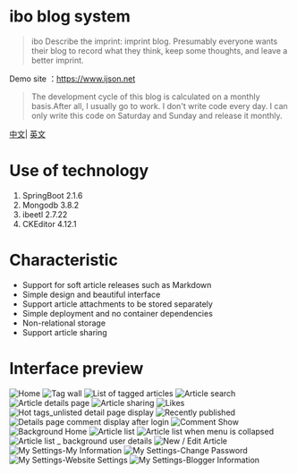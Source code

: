 # ibo blog system


> ibo Describe the imprint: imprint blog. Presumably everyone wants their blog to record what they think, keep some thoughts, and leave a better imprint.

Demo site ：https://www.ijson.net

> The development cycle of this blog is calculated on a monthly basis.After all, I usually go to work. I don't write code every day. I can only write this code on Saturday and Sunday and release it monthly.


[中文](README_ZH.md)| [英文](README.md)


# Use of technology

1. SpringBoot 2.1.6
2. Mongodb 3.8.2
3. ibeetl 2.7.22
4. CKEditor 4.12.1



# Characteristic

* Support for soft article releases such as Markdown
* Simple design and beautiful interface
* Support article attachments to be stored separately
* Simple deployment and no container dependencies
* Non-relational storage
* Support article sharing


# Interface preview

![Home](https://data.ijson.net/github/in-blog-boot/1.jpg)
![Tag wall](https://data.ijson.net/github/in-blog-boot/2.jpg)
![List of tagged articles](https://data.ijson.net/github/in-blog-boot/3.jpg)
![Article search](https://data.ijson.net/github/in-blog-boot/4.jpg)
![Article details page](https://data.ijson.net/github/in-blog-boot/5.jpg)
![Article sharing](https://data.ijson.net/github/in-blog-boot/6.jpg)
![Likes](https://data.ijson.net/github/in-blog-boot/7.jpg)
![Hot tags_unlisted detail page display](https://data.ijson.net/github/in-blog-boot/8.jpg)
![Recently published](https://data.ijson.net/github/in-blog-boot/9.jpg)
![Details page comment display after login](https://data.ijson.net/github/in-blog-boot/10.jpg)
![Comment Show](https://data.ijson.net/github/in-blog-boot/21.jpeg)
![Background Home](https://data.ijson.net/github/in-blog-boot/11.jpg)
![Article list](https://data.ijson.net/github/in-blog-boot/12.jpg)
![Article list when menu is collapsed](https://data.ijson.net/github/in-blog-boot/13.jpg)
![Article list _ background user details](https://data.ijson.net/github/in-blog-boot/14.jpg)
![New / Edit Article](https://data.ijson.net/github/in-blog-boot/15.jpg)
![My Settings-My Information](https://data.ijson.net/github/in-blog-boot/16.jpg)
![My Settings-Change Password](https://data.ijson.net/github/in-blog-boot/17.jpg)
![My Settings-Website Settings](https://data.ijson.net/github/in-blog-boot/18.jpg)
![My Settings-Blogger Information](https://data.ijson.net/github/in-blog-boot/19.jpg)






